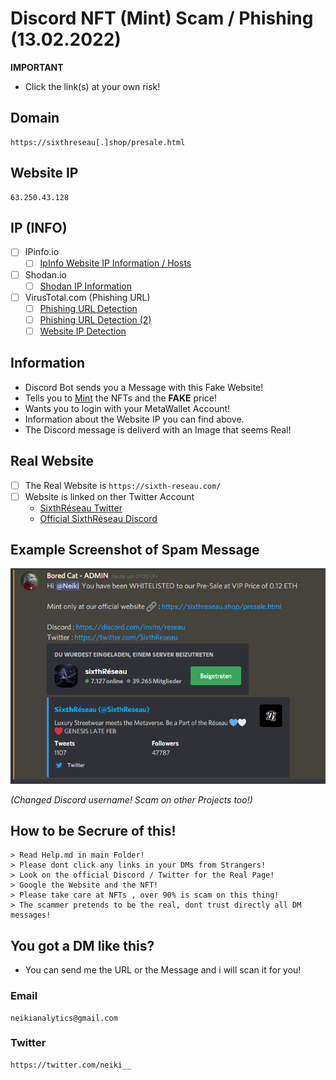 # Discord NFT (Mint) Scam / Phishing (13.02.2022)

**IMPORTANT**
- Click the link(s) at your own risk!

## Domain 
```
https://sixthreseau[.]shop/presale.html
```
## Website IP
```
63.250.43.128
```

## IP (INFO)
- [ ] IPinfo.io
    - [ ] [IpInfo Website IP Information / Hosts](https://ipinfo.io/63.250.43.128)

- [ ] Shodan.io
    - [ ] [Shodan IP Information](https://www.shodan.io/host/63.250.43.128)

- [ ] VirusTotal.com (Phishing URL)
    - [ ] [Phishing URL Detection](https://www.virustotal.com/gui/url/776b3d0c5175e64482db39e8ac327fb1e573da27199715c01c0501a0fcd02e7b?nocache=1)
    - [ ] [Phishing URL Detection (2)](https://www.virustotal.com/gui/url/a6c3b9f44992507411893531742753ce4d2b614798d6fb0dfc1c76e07f47a387?nocache=1)  
    - [ ] [Website IP Detection](https://www.virustotal.com/gui/url/1a4b4b1030bb4453290c3d354612d4514d1effd33307c72ed1f38ff7f36b1be8)
 
## Information
- Discord Bot sends you a Message with this Fake Website!
- Tells you to [Mint](https://101blockchains.com/nft-minting/) the NFTs and the **FAKE** price!
- Wants you to login with your MetaWallet Account!
- Information about the Website IP you can find above.
- The Discord message is deliverd with an Image that seems Real!

## Real Website

- [ ] The Real Website is ```https://sixth-reseau.com/``` 
- [ ] Website is linked on ther Twitter Account
    - [SixthRéseau Twitter](https://twitter.com/SixthReseau/)
    - [Official SixthRéseau Discord](https://discord.gg/reseau)

## Example Screenshot of Spam Message

![](https://github.com/NeikiDev/NeikiAnalytics/blob/main/assets/scrnsht-sixth%232.png)

*(Changed Discord username! Scam on other Projects too!)*

## How to be Secrure of this!

```
> Read Help.md in main Folder!
> Please dont click any links in your DMs from Strangers!
> Look on the official Discord / Twitter for the Real Page!
> Google the Website and the NFT!
> Please take care at NFTs , over 90% is scam on this thing!
> The scammer pretends to be the real, dont trust directly all DM messages!
```

## You got a DM like this?
- You can send me the URL or the Message and i will scan it for you!

### Email
```
neikianalytics@gmail.com
```

### Twitter
```
https://twitter.com/neiki__
```